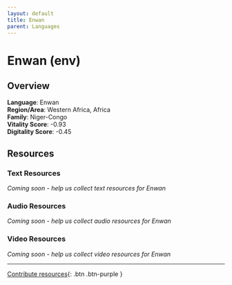 ```yaml
---
layout: default
title: Enwan
parent: Languages
---
```


# Enwan (env)

## Overview

**Language**: Enwan  
**Region/Area**: Western Africa, Africa  
**Family**: Niger-Congo  
**Vitality Score**: -0.93  
**Digitality Score**: -0.45  

## Resources

### Text Resources
*Coming soon - help us collect text resources for Enwan*

### Audio Resources
*Coming soon - help us collect audio resources for Enwan*

### Video Resources
*Coming soon - help us collect video resources for Enwan*

---

[Contribute resources](https://fairtrain.github.io/){: .btn .btn-purple }
